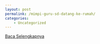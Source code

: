 ```yaml
---
layout: post
permalink: /mimpi-guru-sd-datang-ke-rumah/
categories:
    - Uncategorized
---
```


[Baca Selengkapnya](/01)